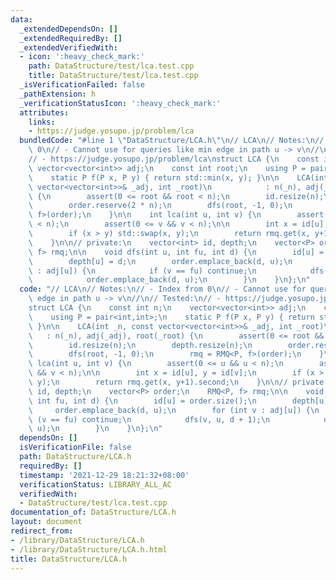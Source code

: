 ```yaml
---
data:
  _extendedDependsOn: []
  _extendedRequiredBy: []
  _extendedVerifiedWith:
  - icon: ':heavy_check_mark:'
    path: DataStructure/test/lca.test.cpp
    title: DataStructure/test/lca.test.cpp
  _isVerificationFailed: false
  _pathExtension: h
  _verificationStatusIcon: ':heavy_check_mark:'
  attributes:
    links:
    - https://judge.yosupo.jp/problem/lca
  bundledCode: "#line 1 \"DataStructure/LCA.h\"\n// LCA\n// Notes:\n// - Index from\
    \ 0\n// - Cannot use for queries like min edge in path u -> v\n//\n// Tested:\n\
    // - https://judge.yosupo.jp/problem/lca\nstruct LCA {\n    const int n;\n   \
    \ vector<vector<int>> adj;\n    const int root;\n    using P = pair<int,int>;\n\
    \    static P f(P x, P y) { return std::min(x, y); }\n\n    LCA(int _n, const\
    \ vector<vector<int>>& _adj, int _root)\n            : n(_n), adj(_adj), root(_root)\
    \ {\n        assert(0 <= root && root < n);\n        id.resize(n);\n        depth.resize(n);\n\
    \        order.reserve(2 * n);\n        dfs(root, -1, 0);\n        rmq = RMQ<P,\
    \ f>(order);\n    }\n\n    int lca(int u, int v) {\n        assert(0 <= u && u\
    \ < n);\n        assert(0 <= v && v < n);\n\n        int x = id[u], y = id[v];\n\
    \        if (x > y) std::swap(x, y);\n        return rmq.get(x, y+1).second;\n\
    \    }\n\n// private:\n    vector<int> id, depth;\n    vector<P> order;\n    RMQ<P,\
    \ f> rmq;\n\n    void dfs(int u, int fu, int d) {\n        id[u] = order.size();\n\
    \        depth[u] = d;\n        order.emplace_back(d, u);\n        for (int v\
    \ : adj[u]) {\n            if (v == fu) continue;\n            dfs(v, u, d + 1);\n\
    \            order.emplace_back(d, u);\n        }\n    }\n};\n"
  code: "// LCA\n// Notes:\n// - Index from 0\n// - Cannot use for queries like min\
    \ edge in path u -> v\n//\n// Tested:\n// - https://judge.yosupo.jp/problem/lca\n\
    struct LCA {\n    const int n;\n    vector<vector<int>> adj;\n    const int root;\n\
    \    using P = pair<int,int>;\n    static P f(P x, P y) { return std::min(x, y);\
    \ }\n\n    LCA(int _n, const vector<vector<int>>& _adj, int _root)\n         \
    \   : n(_n), adj(_adj), root(_root) {\n        assert(0 <= root && root < n);\n\
    \        id.resize(n);\n        depth.resize(n);\n        order.reserve(2 * n);\n\
    \        dfs(root, -1, 0);\n        rmq = RMQ<P, f>(order);\n    }\n\n    int\
    \ lca(int u, int v) {\n        assert(0 <= u && u < n);\n        assert(0 <= v\
    \ && v < n);\n\n        int x = id[u], y = id[v];\n        if (x > y) std::swap(x,\
    \ y);\n        return rmq.get(x, y+1).second;\n    }\n\n// private:\n    vector<int>\
    \ id, depth;\n    vector<P> order;\n    RMQ<P, f> rmq;\n\n    void dfs(int u,\
    \ int fu, int d) {\n        id[u] = order.size();\n        depth[u] = d;\n   \
    \     order.emplace_back(d, u);\n        for (int v : adj[u]) {\n            if\
    \ (v == fu) continue;\n            dfs(v, u, d + 1);\n            order.emplace_back(d,\
    \ u);\n        }\n    }\n};\n"
  dependsOn: []
  isVerificationFile: false
  path: DataStructure/LCA.h
  requiredBy: []
  timestamp: '2021-12-29 18:21:32+08:00'
  verificationStatus: LIBRARY_ALL_AC
  verifiedWith:
  - DataStructure/test/lca.test.cpp
documentation_of: DataStructure/LCA.h
layout: document
redirect_from:
- /library/DataStructure/LCA.h
- /library/DataStructure/LCA.h.html
title: DataStructure/LCA.h
---
```

